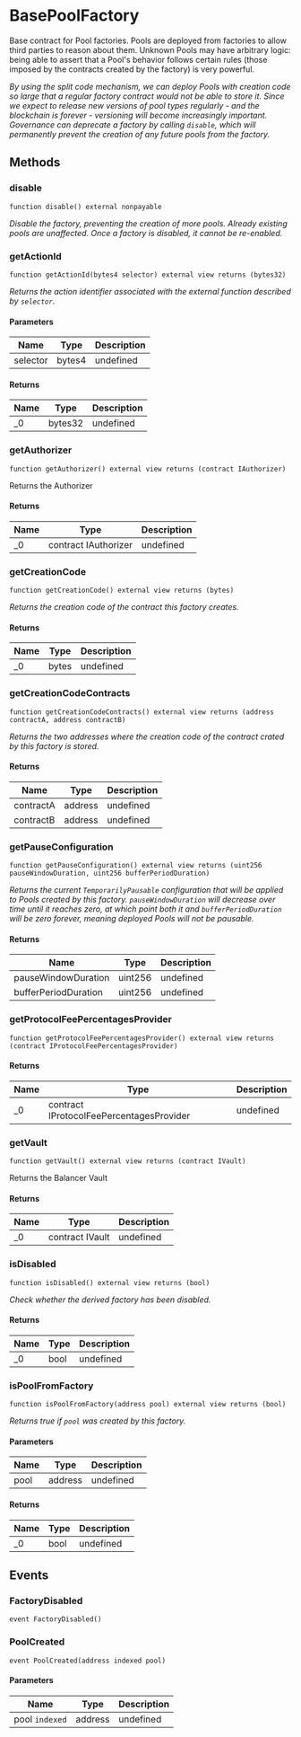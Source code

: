 # BasePoolFactory





Base contract for Pool factories. Pools are deployed from factories to allow third parties to reason about them. Unknown Pools may have arbitrary logic: being able to assert that a Pool&#39;s behavior follows certain rules (those imposed by the contracts created by the factory) is very powerful.

*By using the split code mechanism, we can deploy Pools with creation code so large that a regular factory contract would not be able to store it. Since we expect to release new versions of pool types regularly - and the blockchain is forever - versioning will become increasingly important. Governance can deprecate a factory by calling `disable`, which will permanently prevent the creation of any future pools from the factory.*

## Methods

### disable

```solidity
function disable() external nonpayable
```



*Disable the factory, preventing the creation of more pools. Already existing pools are unaffected. Once a factory is disabled, it cannot be re-enabled.*


### getActionId

```solidity
function getActionId(bytes4 selector) external view returns (bytes32)
```



*Returns the action identifier associated with the external function described by `selector`.*

#### Parameters

| Name | Type | Description |
|---|---|---|
| selector | bytes4 | undefined |

#### Returns

| Name | Type | Description |
|---|---|---|
| _0 | bytes32 | undefined |

### getAuthorizer

```solidity
function getAuthorizer() external view returns (contract IAuthorizer)
```

Returns the Authorizer




#### Returns

| Name | Type | Description |
|---|---|---|
| _0 | contract IAuthorizer | undefined |

### getCreationCode

```solidity
function getCreationCode() external view returns (bytes)
```



*Returns the creation code of the contract this factory creates.*


#### Returns

| Name | Type | Description |
|---|---|---|
| _0 | bytes | undefined |

### getCreationCodeContracts

```solidity
function getCreationCodeContracts() external view returns (address contractA, address contractB)
```



*Returns the two addresses where the creation code of the contract crated by this factory is stored.*


#### Returns

| Name | Type | Description |
|---|---|---|
| contractA | address | undefined |
| contractB | address | undefined |

### getPauseConfiguration

```solidity
function getPauseConfiguration() external view returns (uint256 pauseWindowDuration, uint256 bufferPeriodDuration)
```



*Returns the current `TemporarilyPausable` configuration that will be applied to Pools created by this factory. `pauseWindowDuration` will decrease over time until it reaches zero, at which point both it and `bufferPeriodDuration` will be zero forever, meaning deployed Pools will not be pausable.*


#### Returns

| Name | Type | Description |
|---|---|---|
| pauseWindowDuration | uint256 | undefined |
| bufferPeriodDuration | uint256 | undefined |

### getProtocolFeePercentagesProvider

```solidity
function getProtocolFeePercentagesProvider() external view returns (contract IProtocolFeePercentagesProvider)
```






#### Returns

| Name | Type | Description |
|---|---|---|
| _0 | contract IProtocolFeePercentagesProvider | undefined |

### getVault

```solidity
function getVault() external view returns (contract IVault)
```

Returns the Balancer Vault




#### Returns

| Name | Type | Description |
|---|---|---|
| _0 | contract IVault | undefined |

### isDisabled

```solidity
function isDisabled() external view returns (bool)
```



*Check whether the derived factory has been disabled.*


#### Returns

| Name | Type | Description |
|---|---|---|
| _0 | bool | undefined |

### isPoolFromFactory

```solidity
function isPoolFromFactory(address pool) external view returns (bool)
```



*Returns true if `pool` was created by this factory.*

#### Parameters

| Name | Type | Description |
|---|---|---|
| pool | address | undefined |

#### Returns

| Name | Type | Description |
|---|---|---|
| _0 | bool | undefined |



## Events

### FactoryDisabled

```solidity
event FactoryDisabled()
```






### PoolCreated

```solidity
event PoolCreated(address indexed pool)
```





#### Parameters

| Name | Type | Description |
|---|---|---|
| pool `indexed` | address | undefined |



